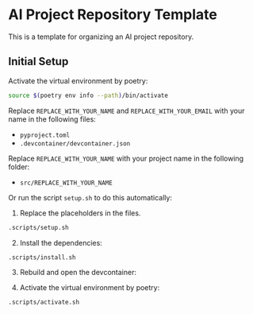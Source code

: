 # AI Project Repository Template

This is a template for organizing an AI project repository.


## Initial Setup

Activate the virtual environment by poetry:

```bash
source $(poetry env info --path)/bin/activate
```

Replace `REPLACE_WITH_YOUR_NAME` and `REPLACE_WITH_YOUR_EMAIL` with your name in the following files:
- `pyproject.toml`
- `.devcontainer/devcontainer.json`

Replace `REPLACE_WITH_YOUR_NAME` with your project name in the following folder:
- `src/REPLACE_WITH_YOUR_NAME`

Or run the script `setup.sh` to do this automatically:

1. Replace the placeholders in the files.
```bash
.scripts/setup.sh
```

2. Install the dependencies:
```bash
.scripts/install.sh
```

3. Rebuild and open the devcontainer:

4. Activate the virtual environment by poetry:
```bash
.scripts/activate.sh
```